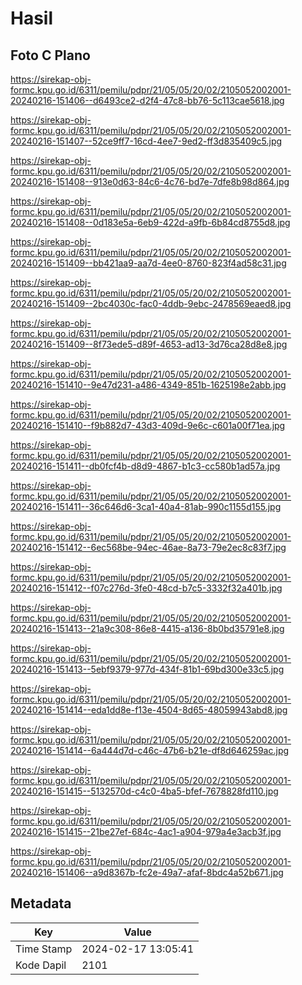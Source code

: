 # Hasil

## Foto C Plano

https://sirekap-obj-formc.kpu.go.id/6311/pemilu/pdpr/21/05/05/20/02/2105052002001-20240216-151406--d6493ce2-d2f4-47c8-bb76-5c113cae5618.jpg

https://sirekap-obj-formc.kpu.go.id/6311/pemilu/pdpr/21/05/05/20/02/2105052002001-20240216-151407--52ce9ff7-16cd-4ee7-9ed2-ff3d835409c5.jpg

https://sirekap-obj-formc.kpu.go.id/6311/pemilu/pdpr/21/05/05/20/02/2105052002001-20240216-151408--913e0d63-84c6-4c76-bd7e-7dfe8b98d864.jpg

https://sirekap-obj-formc.kpu.go.id/6311/pemilu/pdpr/21/05/05/20/02/2105052002001-20240216-151408--0d183e5a-6eb9-422d-a9fb-6b84cd8755d8.jpg

https://sirekap-obj-formc.kpu.go.id/6311/pemilu/pdpr/21/05/05/20/02/2105052002001-20240216-151409--bb421aa9-aa7d-4ee0-8760-823f4ad58c31.jpg

https://sirekap-obj-formc.kpu.go.id/6311/pemilu/pdpr/21/05/05/20/02/2105052002001-20240216-151409--2bc4030c-fac0-4ddb-9ebc-2478569eaed8.jpg

https://sirekap-obj-formc.kpu.go.id/6311/pemilu/pdpr/21/05/05/20/02/2105052002001-20240216-151409--8f73ede5-d89f-4653-ad13-3d76ca28d8e8.jpg

https://sirekap-obj-formc.kpu.go.id/6311/pemilu/pdpr/21/05/05/20/02/2105052002001-20240216-151410--9e47d231-a486-4349-851b-1625198e2abb.jpg

https://sirekap-obj-formc.kpu.go.id/6311/pemilu/pdpr/21/05/05/20/02/2105052002001-20240216-151410--f9b882d7-43d3-409d-9e6c-c601a00f71ea.jpg

https://sirekap-obj-formc.kpu.go.id/6311/pemilu/pdpr/21/05/05/20/02/2105052002001-20240216-151411--db0fcf4b-d8d9-4867-b1c3-cc580b1ad57a.jpg

https://sirekap-obj-formc.kpu.go.id/6311/pemilu/pdpr/21/05/05/20/02/2105052002001-20240216-151411--36c646d6-3ca1-40a4-81ab-990c1155d155.jpg

https://sirekap-obj-formc.kpu.go.id/6311/pemilu/pdpr/21/05/05/20/02/2105052002001-20240216-151412--6ec568be-94ec-46ae-8a73-79e2ec8c83f7.jpg

https://sirekap-obj-formc.kpu.go.id/6311/pemilu/pdpr/21/05/05/20/02/2105052002001-20240216-151412--f07c276d-3fe0-48cd-b7c5-3332f32a401b.jpg

https://sirekap-obj-formc.kpu.go.id/6311/pemilu/pdpr/21/05/05/20/02/2105052002001-20240216-151413--21a9c308-86e8-4415-a136-8b0bd35791e8.jpg

https://sirekap-obj-formc.kpu.go.id/6311/pemilu/pdpr/21/05/05/20/02/2105052002001-20240216-151413--5ebf9379-977d-434f-81b1-69bd300e33c5.jpg

https://sirekap-obj-formc.kpu.go.id/6311/pemilu/pdpr/21/05/05/20/02/2105052002001-20240216-151414--eda1dd8e-f13e-4504-8d65-48059943abd8.jpg

https://sirekap-obj-formc.kpu.go.id/6311/pemilu/pdpr/21/05/05/20/02/2105052002001-20240216-151414--6a444d7d-c46c-47b6-b21e-df8d646259ac.jpg

https://sirekap-obj-formc.kpu.go.id/6311/pemilu/pdpr/21/05/05/20/02/2105052002001-20240216-151415--5132570d-c4c0-4ba5-bfef-7678828fd110.jpg

https://sirekap-obj-formc.kpu.go.id/6311/pemilu/pdpr/21/05/05/20/02/2105052002001-20240216-151415--21be27ef-684c-4ac1-a904-979a4e3acb3f.jpg

https://sirekap-obj-formc.kpu.go.id/6311/pemilu/pdpr/21/05/05/20/02/2105052002001-20240216-151406--a9d8367b-fc2e-49a7-afaf-8bdc4a52b671.jpg


## Metadata

| Key        | Value               |
| ---------- | ------------------- |
| Time Stamp | 2024-02-17 13:05:41 |
| Kode Dapil | 2101                |



